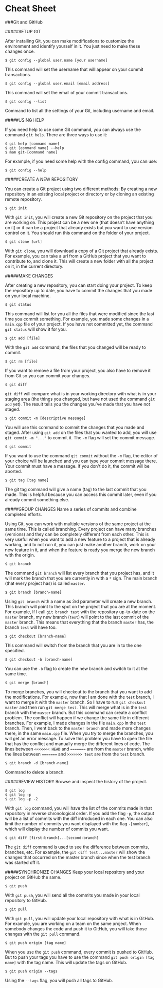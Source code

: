 Cheat Sheet
===========
###Git and GitHub

#####SETUP GIT

After installing Git, you can make modifications to customize the environment and identify yourself in it. You just need to make these changes once.

```
$ git config --global user.name [your username]
```
This command will set the username that will appear on your commit transactions.


```
$ git config --global user.email [email address]
```
This command will set the email of your commit transactions.


```
$ git config --list
```
Command to list all the settings of your Git, including username and email.


#####USING HELP

If you need help to use some Git command, you can always use the command `git help`. There are three ways to use it:
```
$ git help [command name]
$ git [command name] --help
$ man git-[command name]
```
For example, if you need some help with the config command, you can use:
```
$ git config --help
```


#####CREATE A NEW REPOSITORY

You can create a Git project using two different methods: By creating a new repository in an existing local project or directory or by cloning an existing remote repository.

```
$ git init
```
With `git init`, you will create a new Git repository on the project that you are working on. This project can be a new one (that doesn’t have anything on it) or it can be a project that already exists but you want to use version control on it. You should run this command on the folder of your project.


```
$ git clone [url]
```
With `git clone`, you will download a copy of a Git project that already exists. For example, you can take a url from a GitHub project that you want to contribute to, and clone it. This will create a new folder with all the project on it, in the current directory.


#####MAKE CHANGES

After creating a new repository, you can start doing your project. To keep the repository up to date, you have to commit the changes that you made on your local machine.

```
$ git status
```
This command will list for you all the files that were modified since the last time you commit something. For example, you made some changes in a `main.cpp` file of your project. If you have not committed yet, the command `git status` will show it for you.


```
$ git add [file]
````
With the `git add` command, the files that you changed will be ready to commit.

```
$ git rm [file]
```
If you want to remove a file from your project, you also have to remove it from Git so you can commit your changes.


```
$ git diff
```
`git diff` will compare what is in your working directory with what is in your staging area (the things you changed, but have not used the command `git add` yet). The result tells you the changes you’ve made that you have not staged.


```
$ git commit -m [descriptive message]
```
You will use this command to commit the changes that you made and staged. After using `git add` on the files that you wanted to add, you will use `git commit -m "..."` to commit it. The `-m` flag will set the commit message.


```
$ git commit
```
If you want to use the command `git commit` without the `-m` flag, the editor of your choice will be launched and you can type your commit message there. Your commit must have a message. If you don't do it, the commit will be aborted.


```
$ git tag [tag name]
```
The git tag command will give a name (tag) to the last commit that you made. This is helpful because you can access this commit later, even if you already commit something else.


#####GROUP CHANGES
Name a series of commits and combine completed efforts. 

Using Git, you can work with multiple versions of the same project at the same time. This is called branching. Every project can have many branches (versions) and they can be completely different from each other. This is very useful when you want to add a new feature to a project that is already working, and to not ruin it, you can just make another branch, work on your new feature in it, and when the feature is ready you merge the new branch with the origin.

```
$ git branch
```
The command `git branch` will list every branch that you project has, and it will mark the branch that you are currently in with a `*` sign. The main branch (that every project has) is called `master`. 

```
$ git branch [branch-name]
```
Using `git branch` with a name as 3rd parameter will create a new branch. This branch will point to the spot on the project that you are at the moment. For example, If I call `git branch test` with the repository up-to-date on the `master` branch, my new branch (`test`) will point to the last commit of the `master` branch. This means that everything that the branch `master` has, the branch `test` will have too.

```
$ git checkout [branch-name]
```
This command will switch from the branch that you are in to the one specified.

```
$ git checkout -b [branch-name]
```
You can use the `-b` flag to create the new branch and switch to it at the same time.

```
$ git merge [branch]
```
To merge branches, you will checkout to the branch that you want to add the modifications. For example, now that I am done with the `test` branch, I want to merge it with the `master` branch. So I have to run `git checkout master` and then run `git merge test`. This will merge what is in the `test` branch with the `master` branch.
But this command can create a conflict problem. The conflict will happen if we change the same file in different branches. For example, I made changes in the file `main.cpp` in the `test` branch. Then, I went back to the `master branch` and made more changes there, in the same `main.cpp` file. When you try to merge the branches, you will get an error message. To solve this problem you have to open the file that has the conflict and manually merge the different lines of code. The lines between `<<<<<<< HEAD` and `=======` are from the `master` branch, while the lines between `=======` and `>>>>>>> test` are from the `test` branch.


```
$ git branch -d [branch-name]
```
Command to delete a branch.


#####REVIEW HISTORY
Browse and inspect the history of the project.
```
$ git log
$ git log -p
$ git log -p -2
```
With `git log` command, you will have the list of the commits made in that repository in reverse chronological order. If you add the flag `-p`, the output will be a list of commits with the diff introduced in each one. You can also limit the number of commits you want displayed with the flag `-[number]`, which will display the number of commits you want.


```
$ git diff [first-branch]...[second-branch]
```
The `git diff` command is used to see the difference between commits, branches, etc. For example, the `git diff test...master` will show the changes that occurred on the master branch since when the test branch was started off it.


#####SYNCHRONIZE CHANGES
Keep your local repository and your project on GitHub the same.

```
$ git push
```
With `git push`, you will send all the commits you made in your local repository to GitHub.


```
$ git pull
```
  With `git pull`, you will update your local repository with what is in GitHub. For example, you are working on a team on the same project. When somebody changes the code and push it to GitHub, you will take those changes with the `git pull` command.


```
$ git push origin [tag name]
```
When you use the `git push` command, every commit is pushed to GitHub. But to push your tags you have to use the command `git push origin [tag name]` with the tag name. This will update the tags on GitHub. 

```
$ git push origin --tags
```
Using the `--tags` flag, you will push all tags to GitHub.

